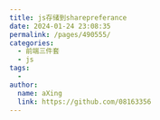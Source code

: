```yaml
---
title: js存储到sharepreferance
date: 2024-01-24 23:08:35
permalink: /pages/490555/
categories:
  - 前端三件套
  - js
tags:
  - 
author: 
  name: aXing
  link: https://github.com/08163356
---
```


<!-- more -->
